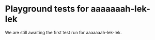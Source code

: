 # Playground tests for aaaaaaah-lek-lek
We are still awaiting the first test run for aaaaaaah-lek-lek.
